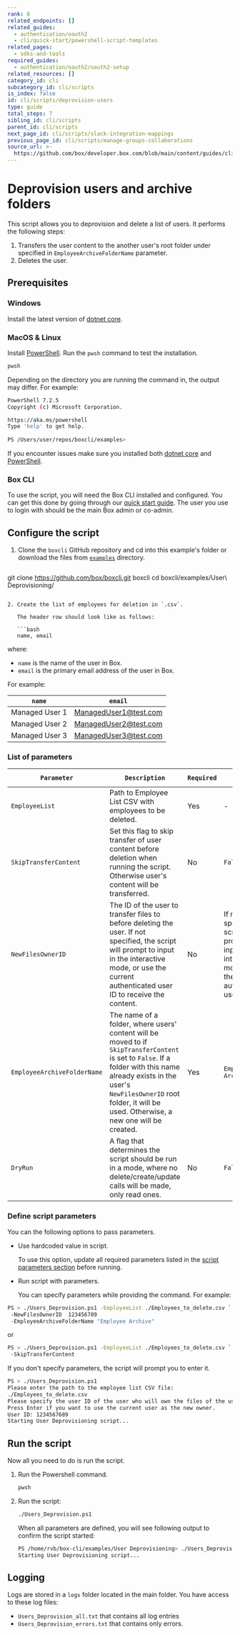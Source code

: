 ```yaml
---
rank: 8
related_endpoints: []
related_guides:
  - authentication/oauth2
  - cli/quick-start/powershell-script-templates
related_pages:
  - sdks-and-tools
required_guides:
  - authentication/oauth2/oauth2-setup
related_resources: []
category_id: cli
subcategory_id: cli/scripts
is_index: false
id: cli/scripts/deprovision-users
type: guide
total_steps: 7
sibling_id: cli/scripts
parent_id: cli/scripts
next_page_id: cli/scripts/slack-integration-mappings
previous_page_id: cli/scripts/manage-groups-collaborations
source_url: >-
  https://github.com/box/developer.box.com/blob/main/content/guides/cli/scripts/deprovision-users.md
---
```

# Deprovision users and archive folders

<!-- markdownlint-disable line-length -->

This script allows you to deprovision and delete a list of users.
It performs the following steps:

1. Transfers the user content to the another user's root folder
under specified in `EmployeeArchiveFolderName` parameter.
2. Deletes the user.

## Prerequisites

### Windows

Install the latest version of [dotnet core](https://dotnet.microsoft.com/download).

### MacOS & Linux

Install [PowerShell][pwsh]. Run the `pwsh` command to test the installation.

```bash
pwsh 
```

Depending on the directory you are
running the command in, the output may differ.
For example:

```bash
PowerShell 7.2.5
Copyright (c) Microsoft Corporation.

https://aka.ms/powershell
Type 'help' to get help.
  
PS /Users/user/repos/boxcli/examples> 
```

<message>

If you encounter issues make sure you installed both
[dotnet core](https://dotnet.microsoft.com/download) and
[PowerShell][pwsh].

</message>

### Box CLI

To use the script, you will need the Box CLI
installed and configured. You can get this done by going through
our [quick start guide][quickstart]. The user you use to login with should
be the main Box admin or co-admin.

## Configure the script

1. Clone the `boxcli` GitHub repository and cd into this example's folder
   or download the files from [`examples`][examples] directory.

   ```bash
git clone https://github.com/box/boxcli.git boxcli
cd boxcli/examples/User\ Deprovisioning/
```

2. Create the list of employees for deletion in `.csv`.

   The header row should look like as follows:

   ```bash
   name, email
   ```

   where:

   * `name` is the name of the user in Box. 
   * `email` is the primary email address of the user in Box.

   For example:
   
   |`name`| `email`|
   |------|--------|
   |Managed User 1| ManagedUser1@test.com|
   |Managed User 2| ManagedUser2@test.com|
   |Managed User 3| ManagedUser3@test.com|

### List of parameters

|`Parameter`| `Description`| `Required` | `Default Value` |
|-----------|--------------|------------|-----------------|
|`EmployeeList`|  Path to Employee List CSV with employees to be deleted. | Yes | - |
|`SkipTransferContent`| Set this flag to skip transfer of user content before deletion when running the script. Otherwise user's content will be transferred. | No | `False` |
|`NewFilesOwnerID`|  The ID of the user to transfer files to before deleting the user. If not specified, the script will prompt to input in the interactive mode, or use the current authenticated user ID to receive the content.| No | If not specified, the script will prompt to input in the interactive mode, or use the current authenticated user ID. |
|`EmployeeArchiveFolderName`|The name of a folder, where users' content will be moved to if `SkipTransferContent` is set to `False`. If a folder with this name already exists in the user's `NewFilesOwnerID` root folder, it will be used. Otherwise, a new one will be created.|Yes|`Employee Archive`|
|`DryRun`|A flag that determines the script should be run in a mode, where no delete/create/update calls will be made, only read ones. |No|`False`|

### Define script parameters

You can the following options to pass parameters.

* Use hardcoded value in script.

    To use this option, update all required parameters listed in the [script parameters section][parameters] before running.

* Run script with parameters.

  You can specify parameters while providing the command. For example:

```bash
PS > ./Users_Deprovision.ps1 -EmployeeList ./Employees_to_delete.csv `
 -NewFilesOwnerID  123456789
 -EmployeeArchiveFolderName "Employee Archive"
```

or

```bash
PS > ./Users_Deprovision.ps1 -EmployeeList ./Employees_to_delete.csv `
 -SkipTransferContent
```

If you don't specify parameters, the script will prompt you to enter it.

```bash
PS > ./Users_Deprovision.ps1
Please enter the path to the employee list CSV file:
./Employees_to_delete.csv
Please specify the user ID of the user who will own the files of the users being deprovisioned.
Press Enter if you want to use the current user as the new owner.
User ID: 1234567689
Starting User Deprovisioning script...
```

## Run the script

Now all you need to do is run the script.

1. Run the Powershell command.
   
   ```bash
   pwsh
   ```

2. Run the script:

   ```bash
   ./Users_Deprovision.ps1
   ```

   When all parameters are defined, you will see following output to confirm the script started:

   ```bash
   PS /home/rvb/box-cli/examples/User Deprovisioning> ./Users_Deprovision.ps1
   Starting User Deprovisioning script...
   ```
   
## Logging

Logs are stored in a `logs` folder located in the main folder.
You have access to these log files:

* `Users_Deprovision_all.txt` that contains all log entries
* `Users_Deprovision_errors.txt` that contains only errors.

[scripts]: https://github.com/box/boxcli/tree/main/examples
[pwsh]: https://docs.microsoft.com/en-us/powershell/scripting/install/installing-powershell?view=powershell-7.2
[quickstart]: g://cli/quick-start/create-oauth-app/
[console]: https://app.box.com/developers/console
[auth]: g://authentication/oauth2/oauth2-setup
[examples]:https://github.com/box/boxcli/tree/main/examples/User%20Deprovisioning
[parameters]: https://github.com/box/boxcli/tree/main/examples/User%20Deprovisioning/Users_Deprovision.ps1#L17-L36
[employeelist]: https://github.com/box/boxcli/blob/main/examples/User%20Deprovisioning/Users_Deprovision.ps1#L12